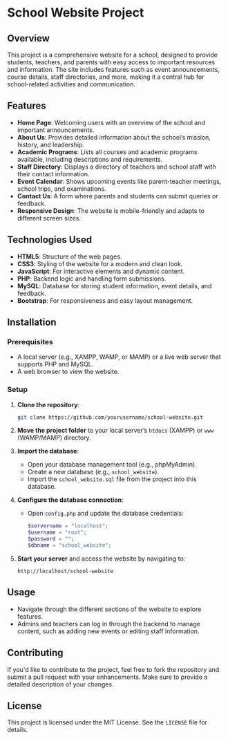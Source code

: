 # School Website Project

## Overview
This project is a comprehensive website for a school, designed to provide students, teachers, and parents with easy access to important resources and information. The site includes features such as event announcements, course details, staff directories, and more, making it a central hub for school-related activities and communication.

## Features
- **Home Page**: Welcoming users with an overview of the school and important announcements.
- **About Us**: Provides detailed information about the school’s mission, history, and leadership.
- **Academic Programs**: Lists all courses and academic programs available, including descriptions and requirements.
- **Staff Directory**: Displays a directory of teachers and school staff with their contact information.
- **Event Calendar**: Shows upcoming events like parent-teacher meetings, school trips, and examinations.
- **Contact Us**: A form where parents and students can submit queries or feedback.
- **Responsive Design**: The website is mobile-friendly and adapts to different screen sizes.

## Technologies Used
- **HTML5**: Structure of the web pages.
- **CSS3**: Styling of the website for a modern and clean look.
- **JavaScript**: For interactive elements and dynamic content.
- **PHP**: Backend logic and handling form submissions.
- **MySQL**: Database for storing student information, event details, and feedback.
- **Bootstrap**: For responsiveness and easy layout management.

## Installation

### Prerequisites
- A local server (e.g., XAMPP, WAMP, or MAMP) or a live web server that supports PHP and MySQL.
- A web browser to view the website.

### Setup
1. **Clone the repository**:  
   ```bash
   git clone https://github.com/yourusername/school-website.git
   ```

2. **Move the project folder** to your local server’s `htdocs` (XAMPP) or `www` (WAMP/MAMP) directory.

3. **Import the database**:
   - Open your database management tool (e.g., phpMyAdmin).
   - Create a new database (e.g., `school_website`).
   - Import the `school_website.sql` file from the project into this database.

4. **Configure the database connection**:
   - Open `config.php` and update the database credentials:
     ```php
     $servername = "localhost";
     $username = "root";
     $password = "";
     $dbname = "school_website";
     ```

5. **Start your server** and access the website by navigating to:
   ```
   http://localhost/school-website
   ```

## Usage
- Navigate through the different sections of the website to explore features.
- Admins and teachers can log in through the backend to manage content, such as adding new events or editing staff information.

## Contributing
If you'd like to contribute to the project, feel free to fork the repository and submit a pull request with your enhancements. Make sure to provide a detailed description of your changes.

## License
This project is licensed under the MIT License. See the `LICENSE` file for details.

